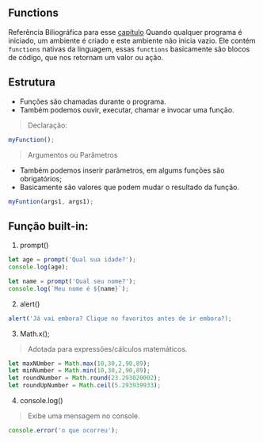 ## Functions
Referência Biliográfica para esse [capítulo](https://braziljs.github.io/eloquente-javascript/chapters/funcoes/)
Quando qualquer programa é iniciado, um ambiente é criado e este ambiente não inicia vazio.
Ele contém `functions` nativas da linguagem, essas `functions` basicamente são blocos de código, 
que nos retornam um valor ou ação.

## Estrutura
 
 - Funções são chamadas durante o programa.
 - Também podemos ouvir, executar, chamar e invocar uma função.

> Declaração: 

```js
myFunction();
```
> Argumentos ou Parâmetros

- Também podemos inserir parâmetros, em algums funções são obrigatórios;
- Basicamente são valores que podem mudar o resultado da função.

```js
myFuntion(args1, args1);
```

## Função built-in:

1. prompt()

```js
let age = prompt('Qual sua idade?');
console.log(age);

let name = prompt('Qual seu nome?');
console.log(`Meu nome é ${name}`);
```

2. alert()

```js
alert('Já vai embora? Clique no favoritos antes de ir embora?);
```

3. Math.x();
 > Adotada para expressões/cálculos matemáticos.

```js
let maxNUmber = Math.max(10,30,2,90,89);
let minNumber = Math.min(10,30,2,90,89);
let roundNumber = Math.round(23.293020002);
let roundUpNumber = Math.ceil(5.293939933);
```
4. console.log()
>  Exibe uma mensagem no console.

```js
console.error('o que ocorreu');
```